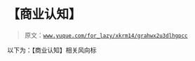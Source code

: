 # 【商业认知】

> 原文：[`www.yuque.com/for_lazy/xkrm14/grahwx2u3dlhgpcc`](https://www.yuque.com/for_lazy/xkrm14/grahwx2u3dlhgpcc)

以下为：【商业认知】相关风向标

